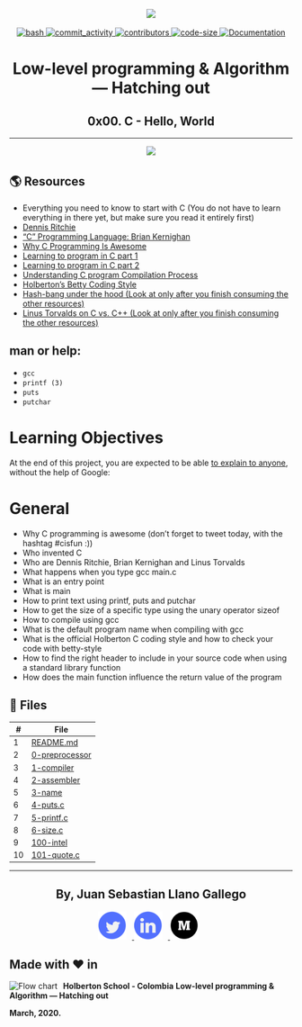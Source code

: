 <p align="center">
     <p align="center">
          <img src="https://www.holbertonschool.com/holberton-logo.png" width="360"/>
     </p>
     <p align="center">
          <a href="https://github.com/ellerbrock/open-source-badges/">
               <img alt="bash" src="https://badges.frapsoft.com/bash/v1/bash.png?v=103" target="_blank" />
          </a>
          <a href="https://github.com/llanojs/holbertonschool-low_level_programming/commits/master">
               <img alt="commit_activity" src="https://img.shields.io/github/commit-activity/y/llanojs/holbertonschool-low_level_programming" target="_blank" />
          </a>
          <a href="https://github.com/llanojs/holbertonschool-low_level_programming/graphs/contributors">
               <img alt="contributors" src="https://img.shields.io/github/contributors/llanojs/holbertonschool-low_level_programming" target="_blank" />
          </a>
          <a href="https://github.com/llanojs/holbertonschool-low_level_programming" target="_blank">
               <img alt="code-size" src="https://img.shields.io/github/languages/code-size/llanojs/holbertonschool-low_level_programming" />
          </a>
          <a href="https://github.com/llanojs/holbertonschool-low_level_programming" target="_blank">
               <img alt="Documentation" src="https://img.shields.io/badge/documentation-yes-brightgreen.svg" />
          </a>
     </p>
</p>

<h1 align="center">Low-level programming & Algorithm ― Hatching out</h1>

<h2 align="center">0x00. C - Hello, World</h2>

---
<p align="center">
    <img src="https://s3.amazonaws.com/intranet-projects-files/holbertonschool-low_level_programming/212/cisfun.jpg" width="500"/>
</p>

## :earth_americas: Resources  


*    Everything you need to know to start with C (You do not have to learn everything in there yet, but make sure you read it entirely first)
*    [Dennis Ritchie](https://en.wikipedia.org/wiki/Dennis_Ritchie)
*    [“C” Programming Language: Brian Kernighan](https://www.youtube.com/watch?v=de2Hsvxaf8M)
*    [Why C Programming Is Awesome](https://www.youtube.com/watch?v=smGalmxPVYc)
*    [Learning to program in C part 1](https://www.youtube.com/watch?v=rk2fK2IIiiQ)
*    [Learning to program in C part 2](https://www.youtube.com/watch?v=FwpP_MsZWnU)
*    [Understanding C program Compilation Process](https://www.youtube.com/watch?v=VDslRumKvRA)
*    [Holberton’s Betty Coding Style](https://github.com/holbertonschool/Betty/wiki)
*    [Hash-bang under the hood (Look at only after you finish consuming the other resources)](https://twitter.com/unix_byte/status/1024147947393495040?s=21)
*    [Linus Torvalds on C vs. C++ (Look at only after you finish consuming the other resources)](http://harmful.cat-v.org/software/c++/linus)


## man or help:

*    `gcc`
*    `printf (3)`
*    `puts`
*    `putchar`


# Learning Objectives

At the end of this project, you are expected to be able [to explain to anyone](https://fs.blog/2012/04/feynman-technique/), without the help of Google:
# General


*    Why C programming is awesome (don’t forget to tweet today, with the hashtag #cisfun :))
*    Who invented C
*    Who are Dennis Ritchie, Brian Kernighan and Linus Torvalds
*    What happens when you type gcc main.c
*    What is an entry point
*    What is main
*    How to print text using printf, puts and putchar
*    How to get the size of a specific type using the unary operator sizeof
*    How to compile using gcc
*    What is the default program name when compiling with gcc
*    What is the official Holberton C coding style and how to check your code with betty-style
*    How to find the right header to include in your source code when using a standard library function
*    How does the main function influence the return value of the program


## :memo: Files 
#|File
---|---
1|[README.md](./README.md) 
2|[0-preprocessor](./0-preprocessor)
3|[1-compiler](./1-compiler)
4|[2-assembler](./2-assembler)
5|[3-name](./3-name)
6|[4-puts.c](./4-puts.c)
7|[5-printf.c](./5-printf.c)
8|[6-size.c](./6-size.c)
9|[100-intel](./100-intel)
10|[101-quote.c](./101-quote.c)

---

<p align="center">
    <h2 align="center">By, Juan Sebastian Llano Gallego</h2>
      <p align="center">
        <a href="https://twitter.com/llanoJS" target="_blank">
            <img alt="twitter_page" src="https://raw.githubusercontent.com/EckoJuan/Readme_template/master/images/twitter.png" style="float: center; margin-right: 10px" height="50" width="50">
        </a>
        <a href="https://www.linkedin.com/in/juansllano/" target="_blank">
            <img alt="linkedin_page" src="https://raw.githubusercontent.com/EckoJuan/Readme_template/master/images/linkedin.png" style="float: center; margin-right: 10px" height="50"  width="50">
        </a>
        <a href="https://medium.com/@juanllano93" target="_blank">
            <img alt="medium_page" src="https://raw.githubusercontent.com/EckoJuan/Readme_template/master/images/medium.png" style="float: center; margin-right: 10px" height="50" width="50">
        </a>
      </p>
</p>

## Made with :heart: in
<img src="https://www.holbertonschool.com/holberton-logo.png"
     alt="Flow chart"
     style="float: left; margin-right: 10px;">

**Holberton School - Colombia**
**Low-level programming & Algorithm ― Hatching out**

**March, 2020.**